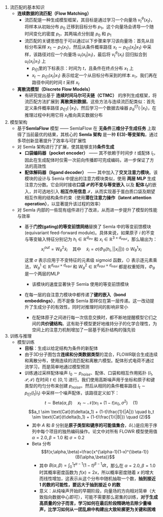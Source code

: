 1. 流匹配的基本知识
	- **连续数据的流匹配（Flow Matching）**
		- 流匹配是一种生成模型框架，其目标是通过学习一个向量场 $v_t^\theta(x_t)$，将样本从初始分布 $p_0$ 迁移到目标分布 $p_1$。这个向量场会诱导一个随时间变化的密度 $p_t$，其两端点分别是 $p_0$ 和 $p_1$
		- 流匹配的关键思想在于可以通过以下步骤来学习该向量场：首先从目标分布采样 $x_1 \sim p_1(x_1)$，然后从条件概率路径 $x_t \sim p_{t|1}(x_t|x_1)$ 中采样，该路径对应一个向量场 $u_t(x_t|x_1)$，最后将 $v_t^\theta(x_t)$ 回归拟合到 $u_t(x_t|x_1)$ 上
			- $p_{t|1}$​ 里的下标表示：时间为 $t$，且条件在终点分布 $x_1$ 上
			- $x_t \sim p_{t|1}(x_t|x_1)$ 表示给定一个从目标分布采到的样本 $x_1$​，我们再在路径中间的时间 $t$ 采样 $x_t$​
	- **离散流模型（Discrete Flow Models）**
		- 有研究提出基于 **连续时间马尔可夫链（CTMC）** 的序列生成框架，将流匹配方法扩展到 **离散类别数据**。这些方法与连续流匹配类似：首先定义条件概率路径 $p_{t|1}(\cdot|x_1)$，然后学习一个数据去噪器 $p_\theta^{t|1}(\cdot|x_t)$，在推理过程中利用它将 $x_t$​ 推向真实数据分布
2. 模型架构
	- 基于**SemlaFlow** 模型 —— SemlaFlow 在 **无条件三维分子生成任务** 上取得了当前最优的结果，其核心的 **Semla 架构** 是一种 **E(3)-等变架构**，通过多项创新显著提升了效率与可扩展性
	- 对 Semla 架构进行了扩展，使其能够支持**条件生成**
		- **口袋编码器（pocket encoder）** —— 其不依赖于时间步 $t$ 或配体 $l_t$​，因此在生成配体时仅需一次前向传播即可完成编码，进一步保证了方法的高效性
		- **配体解码器（ligand decoder）** —— 其中加入了**交叉注意力模块**。该模块的设计与 Semla 中提出的注意力模块类似，使用 **两层 MLP** 生成注意力分数。它会同时接收**口袋 $\mathcal{P}$ 的不变与等变嵌入** 以及 **配体 $l_t$​** 的嵌入，并可选地引入 **相互作用信息 $\mathcal{I}$**，从而实现基于蛋白质口袋及期望相互作用的结构条件约束（使用**潜在注意力操作（latent attention operation）**，以显著提升该过程的效率）
	- 对 Semla 内部的一些现有组件进行了改进，从而进一步提升了模型的性能与效率
		- 基于**门控(gating)的等变前馈网络**替换了 Semla 中的等变前馈模块(equivariant feed-forward module)。具体来说，如果原子 $i$ 的不变与等变输入特征分别记为 $h_i \in \mathbb{R}^{d_{inv}}$ 和 $x_i \in \mathbb{R}^{3 \times d_{equi}}$，那么输出为：
			$$x_i^{out} = W_\theta^2 \tilde{x}_i \quad \text{其中} \quad \tilde{x}_i = \sigma(\Phi_\theta(h_i, ||x_i||)) \odot W_\theta^1 x_i$$

			这里 $\sigma$ 表示应用于不变特征的元素级 sigmoid 函数，$\odot$ 表示逐元素乘法，$W_\theta^1 \in \mathbb{R}^{d_{equi} \times d_{equi}}$ 和 $W_\theta^2 \in \mathbb{R}^{d_{equi} \times d_{equi}}$ 都是权重矩阵，$\Phi_\theta$ 是一个两层的MLP
			- 该模块的速度显著快于 Semla 使用的等变前馈模块
		- 在每一层的自注意力模块中都传递了**键的嵌入（bond embeddings）**，而不是像 Semla 那样仅在第一层传递。这一改动提升了生成分子的有效性，同时对推理时间的影响非常小
			- 在配体原子之间进行每一次信息交换时，都不断地提醒模型它们之间的**共价键结构**。这有助于模型更好地维持分子的化学合理性，为空间上的注意力机制增加了一层基于拓扑结构的强先验
3. 训练与推理
	- 模型训练
		- **目标**：生成以给定结构为条件的新配体
		- 由于3D分子图包含**连续和分类数据类型**的混合，FLOWR联合生成连续和离散分布，使用连续的流匹配和离散六模型。配体形式电荷不通过流学习，而是简单地通过模型预测
		- 训练通过采样配体噪声 $l_0 \sim p_{noise}$、配体、口袋和相互作用拓扑 $(l_1, \mathcal{P}, \mathcal{I})$ 在时间 $t \in [0,1]$ 进行。我们使用高斯噪声用于坐标和原子和键类型的均匀分布来创建 $p_{noise}$。然后从相同的条件概率路径 $l_t \sim p_{t|1}(l_t|l_1)$ 中采样一个噪声配体，该路径定义如下：
			$$t \sim \text{Beta}(\alpha, \beta) \quad x_t \sim \mathcal{N}(tx_1 + (1-t)x_0, \sigma^2) \quad (1)$$$$a_t \sim \text{Cat}(t\delta(a_1) + (1-t)\frac{1}{|A|}) \quad b_t \sim \text{Cat}(t\delta(b_1) + (1-t)\frac{1}{|B|}) \quad (2)$$
			- 其中 $A$ 和 $B$ 分别是**原子类型和键序的可能值集合**，$\delta(.)$是应用于序列中每个项目的独热编码操作。论文中对所有 FLOWR 模型使用值 $\alpha = 2.0, \beta = 1.0$ 和 $\sigma = 0.2$ 
			- Beta 分布
				$$f(x;\alpha,\beta)=\frac{x^{\alpha-1}(1-x)^{\beta-1}}{B(\alpha,\beta)}$$
				- 其中 $B(\alpha, \beta) = \int_0^1 t^{\alpha-1}(1-t)^{\beta-1} dt$，那么在 $\alpha = 2.0, \beta = 1.0$ 时其概率密度函数为 $f(x)=2x$，所以概率密度随着 $x$ 的增大而线性增加，这表示从这个分布中随机抽取一个数，**抽到接近 1 的数的可能性，要远大于抽到接近 0 的数**
				- 意义：从纯噪声开始的早期阶段，向量场的方向相对简单（大致指向数据中心即可），可能不需要那么密集的训练，**对于生成高质量的分子而言，学习如何在最后阶段精确地去除少量噪声，比学习如何从一团乱麻中构建出大致轮廓更为关键和困难**